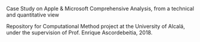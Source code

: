 Case Study on Apple & Microsoft
Comprehensive Analysis, from a technical and quantitative view

Repository for Computational Method project at the University of Alcalá, under the supervision of Prof. Enrique Ascordebeitia, 2018.
